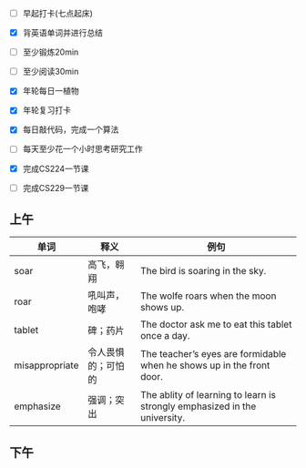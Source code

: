 - [ ] 早起打卡(七点起床)
- [x] 背英语单词并进行总结
- [ ] 至少锻炼20min
- [ ] 至少阅读30min
- [x] 年轮每日一植物
- [x] 年轮复习打卡
- [x] 每日敲代码，完成一个算法
- [ ] 每天至少花一个小时思考研究工作
- [x] 完成CS224一节课
- [ ] 完成CS229一节课



## 上午

| 单词           | 释义               | 例句                                                         |
| -------------- | ------------------ | ------------------------------------------------------------ |
| soar           | 高飞，翱翔         | The bird is soaring in the sky.                              |
| roar           | 吼叫声，咆哮       | The wolfe roars when the moon shows up.                      |
| tablet         | 碑；药片           | The doctor ask me to eat this tablet once a day.             |
| misappropriate | 令人畏惧的；可怕的 | The teacher’s eyes are formidable when he shows up in the front door. |
| emphasize      | 强调；突出         | The ablity of learning to learn is strongly emphasized in the university. |



## 下午





 

